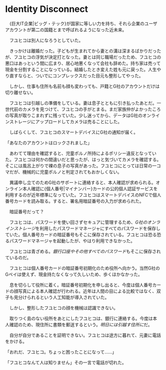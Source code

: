 # Identity Disconnect

　{巨大IT企業|ビッグ・テック}が国家に等しい力を持ち、それら企業のユーザアカウントが第二の国籍とまで呼ばれるようになった近未来。

　フユヒコは別人になろうとしていた。

　きっかけは離婚だった。子どもが生まれてから妻との溝は深まるばかりだったが、フユヒコの浮気が決定打となった。妻とは同じ職場だったため、フユヒコの悪口はあっという間に広まり、居心地悪くなって会社も辞めた。持ち家は売って現金を分割することになっている。結婚したとき変えた姓も元に戻った。人生やり直すならと、ついでにコンプレックスだった目元も整形してやった。

　しかし、仕事も住所も名前も顔も変わっても、戸籍とG社のアカウントだけは切り離せない。

　フユヒコは引越しの準備をしている。妻は息子とともに引き払ったあとだ。一世代前のカメラを見つけて、フユヒコの手がとまる。まだ家族仲がよかったころの写真が取りこまれずに残っていた。少し迷ってから、データはG社のオンラインストレージにアップロードしてカメラは売ることにした。

　しばらくして、フユヒコのスマートデバイスにG社の通知が届く。

「あなたのアカウントはロックされました」

　あわてて理由を確認すると、児童ポルノ所持によるポリシー違反となっていた。フユヒコは何かの間違いだと思ったが、はっと気づいてカメラを確認する。そこには風呂上がりで裸の息子の写真があった。フユヒコにとっては日常の一コマだが、機械的に児童ポルノと判定されてもおかしくない。

　異議申し立てのためG社のサポートに連絡すると、本人確認が求められる。オンライン本人確認に{個人番号|マイナンバー}カードの公的個人認証サービスを利用するのが近年標準になっていた。フユヒコはスマートデバイスのNFCで個人番号カードを読み取る。すると、署名用暗証番号の入力が求められた。

　暗証番号だって？

　フユヒコは、パスワードを使い回さずセキュアに管理するため、*G社のオンラインストレージ*を利用したパスワードマネージャにすべてのパスワードを保存していた。個人番号カードの暗証番号もそこに保存されている。フユヒコは恐る恐るパスワードマネージャを起動したが、やはり利用できなかった。

　フユヒコは青ざめる。*銀行口座やその他すべてのパスワード*もそこに保存されているのだ。

　フユヒコは個人番号カードの暗証番号初期化のため役所へ向かう。当然G社のGペイは使えず、現金持たなくなって久しいため、歩くほかなかった。

　息を切らして役所に着く。暗証番号初期化を申し出ると、今度は個人番号カードの顔写真による本人確認が行われる。近年は人間の目による比較ではなく、双子も見分けられるという人工知能が導入されていた。

　しかし、整形したフユヒコの顔を機械は認識できない。

　取りつく島のない役所をあとにしたフユヒコは、銀行に連絡する。今度は本人確認のため、現住所に書類を郵送するという。*明日には引越す住所に*だ。

　自分が自分であることを証明できない。フユヒコは途方に暮れて、元妻に電話をかける。

「おれだ、フユヒコ。ちょっと困ったことになって……」

「フユヒコなんて人は知りません」その一言で電話が切れた。
